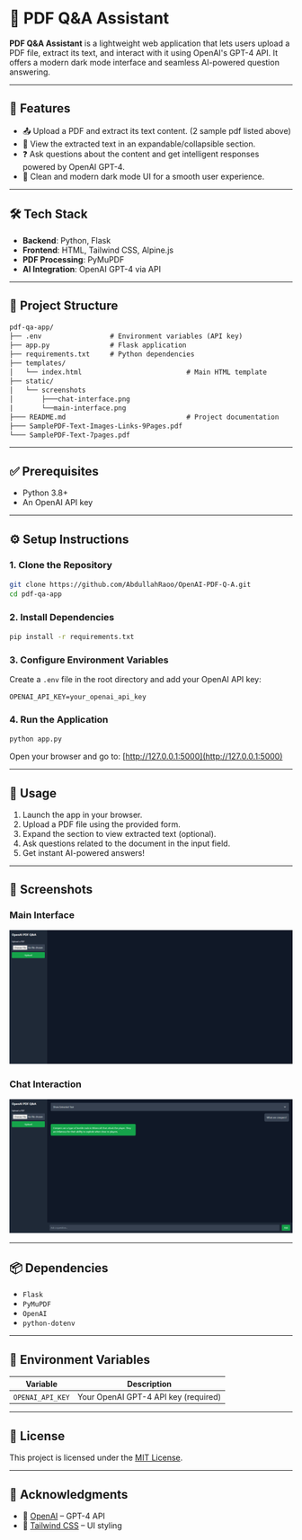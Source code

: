 
# 📄 PDF Q&A Assistant

**PDF Q&A Assistant** is a lightweight web application that lets users upload a PDF file, extract its text, and interact with it using OpenAI's GPT-4 API. It offers a modern dark mode interface and seamless AI-powered question answering.

---

## 🚀 Features

- 📤 Upload a PDF and extract its text content. (2 sample pdf listed above)
- 📖 View the extracted text in an expandable/collapsible section.
- ❓ Ask questions about the content and get intelligent responses powered by OpenAI GPT-4.
- 🌙 Clean and modern dark mode UI for a smooth user experience.

---

## 🛠️ Tech Stack

- **Backend**: Python, Flask  
- **Frontend**: HTML, Tailwind CSS, Alpine.js  
- **PDF Processing**: PyMuPDF  
- **AI Integration**: OpenAI GPT-4 via API  

---

## 📁 Project Structure

```
pdf-qa-app/
├── .env                 # Environment variables (API key)
├── app.py               # Flask application
├── requirements.txt     # Python dependencies
├── templates/
│   └── index.html                          # Main HTML template
├── static/
│   └── screenshots
│       ├───chat-interface.png
|       └──main-interface.png
├─── README.md                              # Project documentation
├─── SamplePDF-Text-Images-Links-9Pages.pdf
└─── SamplePDF-Text-7pages.pdf
```

---

## ✅ Prerequisites

- Python 3.8+
- An OpenAI API key

---

## ⚙️ Setup Instructions

### 1. Clone the Repository
```bash
git clone https://github.com/AbdullahRaoo/OpenAI-PDF-Q-A.git
cd pdf-qa-app
```

### 2. Install Dependencies
```bash
pip install -r requirements.txt
```

### 3. Configure Environment Variables

Create a `.env` file in the root directory and add your OpenAI API key:
```
OPENAI_API_KEY=your_openai_api_key
```

### 4. Run the Application
```bash
python app.py
```
Open your browser and go to: [http://127.0.0.1:5000](http://127.0.0.1:5000)

---

## 🧪 Usage

1. Launch the app in your browser.
2. Upload a PDF file using the provided form.
3. Expand the section to view extracted text (optional).
4. Ask questions related to the document in the input field.
5. Get instant AI-powered answers!

---

## 📸 Screenshots

### **Main Interface**
![Main Interface](static/screenshots/main-interface.png)

### **Chat Interaction**
![Chat Interaction](static/screenshots/chat-interface.png)


---

## 📦 Dependencies

- `Flask`
- `PyMuPDF`
- `OpenAI`
- `python-dotenv`

---

## 🔐 Environment Variables

| Variable         | Description                        |
|------------------|------------------------------------|
| `OPENAI_API_KEY` | Your OpenAI GPT-4 API key (required) |

---

## 📄 License

This project is licensed under the [MIT License](LICENSE).

---

## 🙌 Acknowledgments

- 🧠 [OpenAI](https://openai.com/) – GPT-4 API  
- 🎨 [Tailwind CSS](https://tailwindcss.com/) – UI styling
